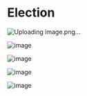 # Election      
![Uploading image.png…]()        

![image](https://github.com/eyatab/Election/assets/79045818/3d01b550-c770-45e7-9cf5-983f86ea6e43)         

![image](https://github.com/eyatab/Election/assets/79045818/73ad5af2-3747-4023-8497-2e9f09d71d42)         

![image](https://github.com/eyatab/Election/assets/79045818/73220354-e108-4199-a58c-1f8faf668008)          

![image](https://github.com/eyatab/Election/assets/79045818/24c7f55a-a587-4689-bbeb-8ffbc22565c2)





